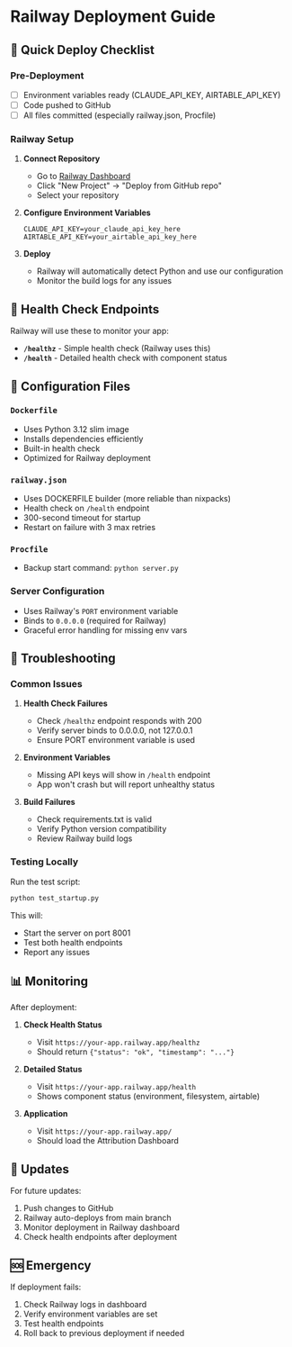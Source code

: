 # Railway Deployment Guide

## 🚀 Quick Deploy Checklist

### Pre-Deployment
- [ ] Environment variables ready (CLAUDE_API_KEY, AIRTABLE_API_KEY)
- [ ] Code pushed to GitHub
- [ ] All files committed (especially railway.json, Procfile)

### Railway Setup
1. **Connect Repository**
   - Go to [Railway Dashboard](https://railway.app/dashboard)
   - Click "New Project" → "Deploy from GitHub repo"
   - Select your repository

2. **Configure Environment Variables**
   ```
   CLAUDE_API_KEY=your_claude_api_key_here
   AIRTABLE_API_KEY=your_airtable_api_key_here
   ```

3. **Deploy**
   - Railway will automatically detect Python and use our configuration
   - Monitor the build logs for any issues

## 🏥 Health Check Endpoints

Railway will use these to monitor your app:

- **`/healthz`** - Simple health check (Railway uses this)
- **`/health`** - Detailed health check with component status

## 🔧 Configuration Files

### `Dockerfile`
- Uses Python 3.12 slim image
- Installs dependencies efficiently
- Built-in health check
- Optimized for Railway deployment

### `railway.json`
- Uses DOCKERFILE builder (more reliable than nixpacks)
- Health check on `/health` endpoint
- 300-second timeout for startup
- Restart on failure with 3 max retries

### `Procfile`
- Backup start command: `python server.py`

### Server Configuration
- Uses Railway's `PORT` environment variable
- Binds to `0.0.0.0` (required for Railway)
- Graceful error handling for missing env vars

## 🐛 Troubleshooting

### Common Issues

1. **Health Check Failures**
   - Check `/healthz` endpoint responds with 200
   - Verify server binds to 0.0.0.0, not 127.0.0.1
   - Ensure PORT environment variable is used

2. **Environment Variables**
   - Missing API keys will show in `/health` endpoint
   - App won't crash but will report unhealthy status

3. **Build Failures**
   - Check requirements.txt is valid
   - Verify Python version compatibility
   - Review Railway build logs

### Testing Locally

Run the test script:
```bash
python test_startup.py
```

This will:
- Start the server on port 8001
- Test both health endpoints
- Report any issues

## 📊 Monitoring

After deployment:

1. **Check Health Status**
   - Visit `https://your-app.railway.app/healthz`
   - Should return `{"status": "ok", "timestamp": "..."}`

2. **Detailed Status**
   - Visit `https://your-app.railway.app/health`
   - Shows component status (environment, filesystem, airtable)

3. **Application**
   - Visit `https://your-app.railway.app/`
   - Should load the Attribution Dashboard

## 🔄 Updates

For future updates:
1. Push changes to GitHub
2. Railway auto-deploys from main branch
3. Monitor deployment in Railway dashboard
4. Check health endpoints after deployment

## 🆘 Emergency

If deployment fails:
1. Check Railway logs in dashboard
2. Verify environment variables are set
3. Test health endpoints
4. Roll back to previous deployment if needed
